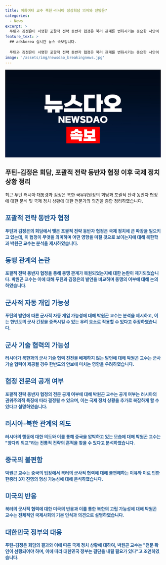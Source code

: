 ```yaml
---
title: 이화여대 교수 북한·러시아 정상회담 의미와 전망은?
categories:
  - News
excerpt: >
  푸틴과 김정은이 서명한 포괄적 전략 동반자 협정은 북러 관계를 변화시키는 중요한 사안이 되었습니다. 이 협정은 군사 분야를 포함한 모든 분야에 대한 협력을 의미하며, 국가 간 양자 관계를 규정하는 것 중 일부로 북한에 대한 동맹성을 둘러싼 논란이 커지고 있습니다. 또한, 이 협정으로 인해 한반도의 군사적 긴장이 증대될 가능성에 대한 우려가 나타나고 있으며, 미국과 서방 국가들은 이러한 동맹을 부정적으로 바라보고 있습니다. 함경과 백제를 귀화시켰던 삼국시대의 회고록이 띄워졌다.
feature_text: >
  ## adskorea 실시간 뉴스 속보입니다.

  푸틴과 김정은이 서명한 포괄적 전략 동반자 협정은 북러 관계를 변화시키는 중요한 사안이 되었습니다. 이 협정은 군사 분야를 포함한 모든 분야에 대한 협력을 의미하며, 국가 간 양자 관계를 규정하는 것 중 일부로 북한에 대한 동맹성을 둘러싼 논란이 커지고 있습니다. 또한, 이 협정으로 인해 한반도의 군사적 긴장이 증대될 가능성에 대한 우려가 나타나고 있으며, 미국과 서방 국가들은 이러한 동맹을 부정적으로 바라보고 있습니다. 함경과 백제를 귀화시켰던 삼국시대의 회고록이 띄워졌다.
image: '/assets/img/newsdao_breakingnews.jpg'
---
```


<p><img src="/assets/img/newsdao_breakingnews.jpg" alt="adskorea 속보" /></p>

<h2 data-ke-size="size26">푸틴-김정은 회담, 포괄적 전략 동반자 협정 이후 국제 정치 상황 정리</h2>

<p data-ke-size="size16">최근 푸틴 러시아 대통령과 김정은 북한 국무위원장의 회담과 포괄적 전략 동반자 협정에 대한 분석 및 국제 정치 상황에 대한 전문가의 의견을 종합 정리하였습니다.</p>

<h2 data-ke-size="size24"><b><span style="color: #1a5490;">포괄적 전략 동반자 협정</span></b></h2>

<p data-ke-size="size16"><b><span style="color: #1a5490;">푸틴과 김정은의 회담에서 맺은 포괄적 전략 동반자 협정은 국제 정치에 큰 파장을 일으키고 있는데, 이 협정이 무엇을 의미하며 어떤 영향을 미칠 것으로 보이는지에 대해 북한학과 박원곤 교수는 분석을 제시하였습니다.</span></b></p>

<h2 data-ke-size="size24"><b><span style="color: #1a5490;">동맹 관계의 논란</span></b></h2>

<p data-ke-size="size16"><b><span style="color: #1a5490;">포괄적 전략 동반자 협정을 통해 동맹 관계가 복원되었는지에 대한 논란이 제기되었습니다. 박원곤 교수는 이에 대해 푸틴과 김정은의 발언을 비교하며 동맹의 여부에 대해 논의하였습니다.</span></b></p>

<h2 data-ke-size="size24"><b><span style="color: #1a5490;">군사적 자동 개입 가능성</span></b></h2>

<p data-ke-size="size16"><b><span style="color: #1a5490;">푸틴의 발언에 따른 군사적 자동 개입 가능성에 대해 박원곤 교수는 분석을 제시하고, 이는 한반도의 군사 긴장을 증폭시킬 수 있는 우려 요소로 작용할 수 있다고 주장하였습니다.</span></b></p>

<h2 data-ke-size="size24"><b><span style="color: #1a5490;">군사 기술 협력의 가능성</span></b></h2>

<p data-ke-size="size16"><b><span style="color: #1a5490;">러시아가 북한과의 군사 기술 협력 진전을 배제하지 않는 발언에 대해 박원곤 교수는 군사 기술 협력이 제공될 경우 한반도의 안보에 미치는 영향을 우려하였습니다.</span></b></p>

<h2 data-ke-size="size24"><b><span style="color: #1a5490;">협정 전문의 공개 여부</span></b></h2>

<p data-ke-size="size16"><b><span style="color: #1a5490;">포괄적 전략 동반자 협정의 전문 공개 여부에 대해 박원곤 교수는 공개 여부는 러시아의 권위주의적 특징에 따라 결정될 수 있으며, 이는 국제 정치 상황을 추가로 복잡하게 할 수 있다고 설명하였습니다.</span></b></p>

<h2 data-ke-size="size24"><b><span style="color: #1a5490;">러시아-북한 관계의 의도</span></b></h2>

<p data-ke-size="size16"><b><span style="color: #1a5490;">러시아의 행동에 대한 의도와 이를 통해 중국을 압박하고 있는 모습에 대해 박원곤 교수는 "양다리 외교"라는 전통적 전략의 흔적을 찾을 수 있다고 분석하였습니다.</span></b></p>

<h2 data-ke-size="size24"><b><span style="color: #1a5490;">중국의 불편함</span></b></h2>

<p data-ke-size="size16"><b><span style="color: #1a5490;">박원곤 교수는 중국의 입장에서 북러의 군사적 협력에 대해 불편해하는 이유와 이로 인한 한중러 3자 진영의 형성 가능성에 대해 분석하였습니다.</span></b></p>

<h2 data-ke-size="size24"><b><span style="color: #1a5490;">미국의 반응</span></b></h2>

<p data-ke-size="size16"><b><span style="color: #1a5490;">북러의 군사적 협력에 대한 미국의 반응과 이를 통한 북한의 고립 가능성에 대해 박원곤 교수는 전체적인 국제사회의 기본 인식과 의견으로 설명하였습니다.</span></b></p>

<h2 data-ke-size="size24"><b><span style="color: #1a5490;">대한민국 정부의 대응</span></b></h2>

<p data-ke-size="size16"><b><span style="color: #1a5490;">푸틴-김정은 회담의 결과와 이에 따른 국제 정치 상황에 대하여, 박원곤 교수는 "전문 확인이 선행되어야 하며, 이에 따라 대한민국 정부는 결단을 내릴 필요가 있다"고 조언하였습니다.</span></b></p>

<p data-ke-size="size16">&nbsp;</p>

